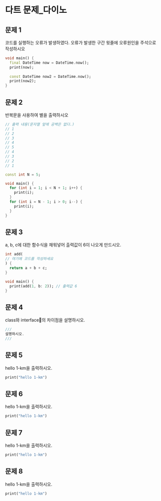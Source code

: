 # 다트 문제_다이노

## 문제 1
코드를 실행하는 오류가 발생하였다. 오류가 발생한 구간 윗줄에 오류원인을 주석으로 작성하시오

```dart
void main() {
  final DateTime now = DateTime.now();
  print(now);
  
  const DateTime now2 = DateTime.now();
  print(now2);
}
```

## 문제 2
반복문을 사용하여 별을 출력하시오

```dart
// 출력 내용(문자열 앞에 공백은 없다.)
// 1
// 2
// 3
// 4
// 5
// 4
// 3
// 2
// 1

const int N = 5;

void main() {
  for (int i = 1; i < N + 1; i++) {
    print(i);
  }
  for (int i = N - 1; i > 0; i--) {
    print(i);
  }
}
```

## 문제 3
a, b, c에 대한 함수식을 채워넣어 출력값이 6이 나오게 만드시오.

```dart
int add(
// 여기에 코드를 작성하세요
) {
  return a + b + c;
}

void main() {
  print(add(1, b: 2)); // 출력값 6
}
```

## 문제 4
class와 interface의 차이점을 설명하시오.

```dart
///
설명하시오.
///
```

## 문제 5
hello 1-km을 출력하시오.

```dart
print("hello 1-km")
```

## 문제 6
hello 1-km을 출력하시오.

```dart
print("hello 1-km")
```

## 문제 7
hello 1-km을 출력하시오.

```dart
print("hello 1-km")
```

## 문제 8
hello 1-km을 출력하시오.

```dart
print("hello 1-km")
```
